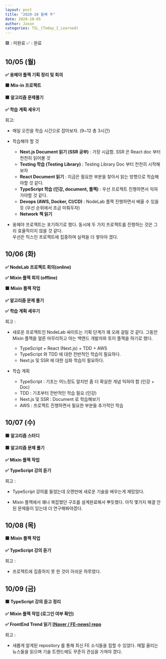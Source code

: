 ```yaml
---
layout: post
title: "2020-10 둘째 주"
date: 2020-10-05
author: Jason
categories: TIL_(Today_I_Learned)
---
```


🟥 : 미완료
✅ : 완료

## 10/05 (월)

**✅ 옹헤야 플젝 기획 정리 및 회의**

**🟥 Mix-in 프로젝트**

**🟥 알고리즘 문제풀기**

**✅ 학습 계획 세우기**

회고:

- 매일 오전을 학습 시간으로 잡아보자. (9~12 총 3시간)

- 학습해야 할 것

  - **Next.js Document 읽기 (SSR 공부)** : 가장 시급함. SSR 은 React doc 부터 천천히 읽어볼 것
  - **Testing 학습 (Testing Library)** : Testing Library Doc 부터 천천히 시작해보자
  - **React Document 읽기** : 지금은 필요한 부분을 찾아서 읽는 방향으로 학습해야할 것 같다.
  - **TypeScript 학습 (인강, document, 플젝)** : 우선 프로젝트 진행하면서 익혀가야할 것 같다.
  - **Devops (AWS, Docker, CI/CD)** : NodeLab 플젝 진행하면서 배울 수 있을 듯 (우선 순위에서 조금 미뤄두자)
  - **Network 책 읽기**

- 옹헤야 프로젝트는 포기하기로 했다. 동시에 두 가지 프로젝트를 진행하는 것은 그리 효율적이지 않을 것 같다.  
  우선은 믹스인 프로젝트에 집중하며 실력을 더 쌓아야 겠다.

## 10/06 (화)

**✅ NodeLab 프로젝트 회의(online)**

**✅ Mixin 플젝 회의 (offline)**

**🟥 Mixin 플젝 작업**

**✅ 알고리즘 문제 풀기**

**✅ 학습 계획 세우기**

회고 :

- 새로운 프로젝트인 NodeLab 싸이트는 기획 단계가 꽤 오래 걸릴 것 같다. 그동안 Mixin 플젝을 얼른 마무리하고 아는 백엔드 개발자와 토이 플젝을 하기로 했다.

  - TypeScript + React (Next.js) + TDD + AWS
  - TypeScript 와 TDD 에 대한 전반적인 학습이 필요하다.
  - Next.js 및 SSR 에 대한 심화 학습이 필요하다.

- 학습 계획

  - TypeScript : 기초는 어느정도 알지만 좀 더 확실한 개념 익혀야 함 (인강 + Doc)
  - TDD : 기초부터 전반적인 학습 필요 (인강)
  - Next.js 및 SSR : Document 로 학습해보기
  - AWS : 프로젝트 진행하면서 필요한 부분들 추가적인 학습

## 10/07 (수)

**🟥 알고리즘 스터디**

**🟥 알고리즘 문제 풀기**

**✅ Mixin 플젝 작업**

**✅ TypeScript 강의 듣기**

회고 :

- TypeScript 강의를 들었는데 오랜만에 새로운 기술을 배우는게 재밌었다.

- Mixin 플젝에서 꽤나 복잡했던 구조를 설계완료해서 뿌듯했다. 아직 몇가지 해결 안된 문제들이 있는데 더 연구해봐야겠다.

## 10/08 (목)

**🟥 Mixin 플젝 작업**

**✅ TypeScript 강의 듣기**

회고 :

- 프로젝트에 집중하지 못 한 것이 아쉬운 하루였다.

## 10/09 (금)

**🟥 TypeScript 강의 듣고 정리**

**✅ Mixin 플젝 작업 (로그인 여부 확인)**

**✅ FrontEnd Trend 읽기 [[Naver / FE-news] repo](https://github.com/naver/fe-news)**

회고 :

- 새롭게 알게된 repository 를 통해 최신 FE 소식들을 접할 수 있었다. 매월 올리는 뉴스들을 읽으며 기술 트렌드에도 꾸준히 관심을 가져야 겠다.
